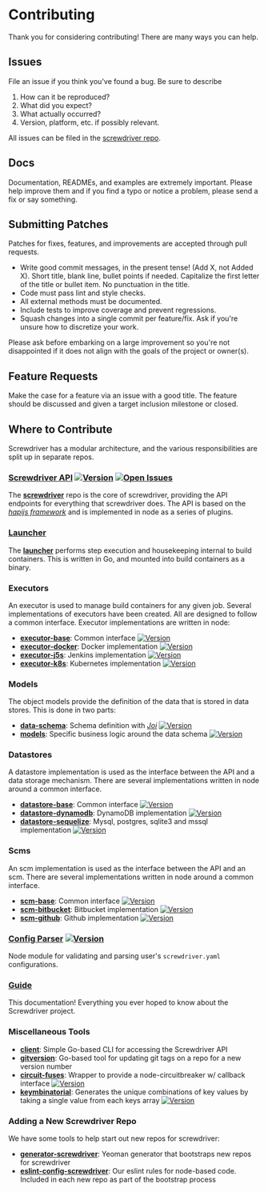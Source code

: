 # Contributing

Thank you for considering contributing! There are many ways you can help.

## Issues

File an issue if you think you've found a bug. Be sure to describe

1. How can it be reproduced?
2. What did you expect?
3. What actually occurred?
4. Version, platform, etc. if possibly relevant.

All issues can be filed in the [screwdriver repo]([api-issues-url]).

## Docs

Documentation, READMEs, and examples are extremely important. Please help improve them and if you find a typo or notice a problem, please send a fix or say something.

## Submitting Patches

Patches for fixes, features, and improvements are accepted through pull requests.

* Write good commit messages, in the present tense! (Add X, not Added X). Short title, blank line, bullet points if needed. Capitalize the first letter of the title or bullet item. No punctuation in the title.
* Code must pass lint and style checks.
* All external methods must be documented.
* Include tests to improve coverage and prevent regressions.
* Squash changes into a single commit per feature/fix. Ask if you're unsure how to discretize your work.

Please ask before embarking on a large improvement so you're not disappointed if it does not align with the goals of the project or owner(s).

## Feature Requests

Make the case for a feature via an issue with a good title. The feature should be discussed and given a target inclusion milestone or closed.

## Where to Contribute

Screwdriver has a modular architecture, and the various responsibilities are split up in separate repos.

### [Screwdriver API][api-repo] [![Version][api-npm-image]][api-npm-url] [![Open Issues][api-issues-image]][api-issues-url]
The **[screwdriver][api-repo]** repo is the core of screwdriver, providing the API endpoints for everything that screwdriver does. The API is based on the *[hapijs framework](http://hapijs.com/)* and is implemented in node as a series of plugins.

### [Launcher][launcher-repo]

The **[launcher][launcher-repo]** performs step execution and housekeeping internal to build containers. This is written in Go, and mounted into build containers as a binary.

### Executors

An executor is used to manage build containers for any given job. Several implementations of executors have been created. All are designed to follow a common interface. Executor implementations are written in node:

* **[executor-base][executor-base-repo]**: Common interface [![Version][executor-base-npm-image]][executor-base-npm-url]
* **[executor-docker][executor-docker-repo]**: Docker implementation [![Version][executor-docker-npm-image]][executor-docker-npm-url]
* **[executor-j5s](https://github.com/screwdriver-cd/executor-j5s)**: Jenkins implementation [![Version][executor-j5s-npm-image]][executor-j5s-npm-url]
* **[executor-k8s][executor-k8s-repo]**: Kubernetes implementation [![Version][executor-k8s-npm-image]][executor-k8s-npm-url]

### Models

The object models provide the definition of the data that is stored in data stores. This is done in two parts:

* **[data-schema][dataschema-repo]**: Schema definition with *[Joi](https://www.npmjs.com/package/joi)* [![Version][dataschema-npm-image]][dataschema-npm-url]
* **[models][models-repo]**: Specific business logic around the data schema [![Version][models-npm-image]][models-npm-url]

### Datastores

A datastore implementation is used as the interface between the API and a data storage mechanism. There are several implementations written in node around a common interface.

* **[datastore-base][datastore-base-repo]**: Common interface [![Version][datastore-base-npm-image]][datastore-base-npm-url]
* **[datastore-dynamodb][datastore-dynamodb-repo]**: DynamoDB implementation [![Version][datastore-dynamodb-npm-image]][datastore-dynamodb-npm-url]
* **[datastore-sequelize][datastore-sequelize-repo]**: Mysql, postgres, sqlite3 and mssql implementation [![Version][datastore-sequelize-npm-image]][datastore-sequelize-npm-url]

### Scms

An scm implementation is used as the interface between the API and an scm. There are several implementations written in node around a common interface.

* **[scm-base][scm-base-repo]**: Common interface [![Version][scm-base-npm-image]][scm-base-npm-url]
* **[scm-bitbucket][scm-bitbucket-repo]**: Bitbucket implementation [![Version][scm-bitbucket-npm-image]][scm-bitbucket-npm-url]
* **[scm-github][scm-github-repo]**: Github implementation [![Version][scm-github-npm-image]][scm-github-npm-url]

### [Config Parser][config-parser-repo] [![Version][config-parser-npm-image]][config-parser-npm-url]

Node module for validating and parsing user's `screwdriver.yaml` configurations.

### [Guide][guide-repo]

This documentation! Everything you ever hoped to know about the Screwdriver project.

### Miscellaneous Tools

* **[client][client-repo]**: Simple Go-based CLI for accessing the Screwdriver API
* **[gitversion][gitversion-repo]**: Go-based tool for updating git tags on a repo for a new version number
* **[circuit-fuses][circuit-fuses-repo]**: Wrapper to provide a node-circuitbreaker w/ callback interface [![Version][circuit-fuses-npm-image]][circuit-fuses-npm-url]
* **[keymbinatorial][keymbinatorial-repo]**: Generates the unique combinations of key values by taking a single value from each keys array [![Version][keymbinatorial-npm-image]][keymbinatorial-npm-url]

### Adding a New Screwdriver Repo

We have some tools to help start out new repos for screwdriver:

* **[generator-screwdriver](https://github.com/screwdriver-cd/generator-screwdriver)**: Yeoman generator that bootstraps new repos for screwdriver
* **[eslint-config-screwdriver](https://github.com/screwdriver-cd/eslint-config-screwdriver)**: Our eslint rules for node-based code. Included in each new repo as part of the bootstrap process

[api-repo]: https://github.com/screwdriver-cd/screwdriver
[api-npm-image]: https://img.shields.io/npm/v/screwdriver-api.svg
[api-npm-url]: https://npmjs.org/package/screwdriver-api
[api-issues-image]: https://img.shields.io/github/issues/screwdriver-cd/screwdriver.svg
[api-issues-url]: https://github.com/screwdriver-cd/screwdriver/issues

[launcher-repo]: https://github.com/screwdriver-cd/launcher

[executor-base-repo]: https://github.com/screwdriver-cd/executor-base
[executor-base-npm-image]: https://img.shields.io/npm/v/screwdriver-executor-base.svg
[executor-base-npm-url]: https://npmjs.org/package/screwdriver-executor-base

[executor-docker-repo]: https://github.com/screwdriver-cd/executor-docker
[executor-docker-npm-image]: https://img.shields.io/npm/v/screwdriver-executor-docker.svg
[executor-docker-npm-url]: https://npmjs.org/package/screwdriver-executor-docker

[executor-j5s-repo]: https://github.com/screwdriver-cd/executor-j5s
[executor-j5s-npm-image]: https://img.shields.io/npm/v/screwdriver-executor-j5s.svg
[executor-j5s-npm-url]: https://npmjs.org/package/screwdriver-executor-j5s

[executor-k8s-repo]: https://github.com/screwdriver-cd/executor-k8s
[executor-k8s-npm-image]: https://img.shields.io/npm/v/screwdriver-executor-k8s.svg
[executor-k8s-npm-url]: https://npmjs.org/package/screwdriver-executor-k8s
[dataschema-repo]: https://github.com/screwdriver-cd/data-schema
[dataschema-npm-image]: https://img.shields.io/npm/v/screwdriver-data-schema.svg
[dataschema-npm-url]: https://npmjs.org/package/screwdriver-data-schema

[models-repo]: https://github.com/screwdriver-cd/models
[models-npm-image]: https://img.shields.io/npm/v/screwdriver-models.svg
[models-npm-url]: https://npmjs.org/package/screwdriver-models

[datastore-base-repo]: https://github.com/screwdriver-cd/datastore-base
[datastore-base-npm-image]: https://img.shields.io/npm/v/screwdriver-datastore-base.svg
[datastore-base-npm-url]: https://npmjs.org/package/screwdriver-datastore-base

[datastore-dynamodb-repo]: https://github.com/screwdriver-cd/datastore-dynamodb
[datastore-dynamodb-npm-image]: https://img.shields.io/npm/v/screwdriver-datastore-dynamodb.svg
[datastore-dynamodb-npm-url]: https://npmjs.org/package/screwdriver-datastore-dynamodb

[datastore-sequelize-repo]: https://github.com/screwdriver-cd/datastore-sequelize
[datastore-sequelize-npm-image]: https://img.shields.io/npm/v/screwdriver-datastore-sequelize.svg
[datastore-sequelize-npm-url]: https://npmjs.org/package/screwdriver-datastore-sequelize

[scm-base-repo]: https://github.com/screwdriver-cd/scm-base
[scm-base-npm-image]: https://img.shields.io/npm/v/screwdriver-scm-base.svg
[scm-base-npm-url]: https://npmjs.org/package/screwdriver-scm-base

[scm-bitbucket-repo]: https://github.com/screwdriver-cd/scm-bitbucket
[scm-bitbucket-npm-image]: https://img.shields.io/npm/v/screwdriver-scm-bitbucket.svg
[scm-bitbucket-npm-url]: https://npmjs.org/package/screwdriver-scm-bitbucket

[scm-github-repo]: https://github.com/screwdriver-cd/scm-github
[scm-github-npm-image]: https://img.shields.io/npm/v/screwdriver-scm-github.svg
[scm-github-npm-url]: https://npmjs.org/package/screwdriver-scm-github

[config-parser-repo]: https://github.com/screwdriver-cd/config-parser
[config-parser-npm-image]: https://img.shields.io/npm/v/screwdriver-config-parser.svg
[config-parser-npm-url]: https://npmjs.org/package/screwdriver-config-parser

[guide-repo]: https://github.com/screwdriver-cd/guide

[client-repo]: https://github.com/screwdriver-cd/client

[job-tools-repo]: https://github.com/screwdriver-cd/job-tools

[gitversion-repo]: https://github.com/screwdriver-cd/gitversion

[circuit-fuses-repo]: https://github.com/screwdriver-cd/circuit-fuses
[circuit-fuses-npm-image]: https://img.shields.io/npm/v/circuit-fuses.svg
[circuit-fuses-npm-url]: https://npmjs.org/package/circuit-fuses

[keymbinatorial-repo]: https://github.com/screwdriver-cd/keymbinatorial
[keymbinatorial-npm-image]: https://img.shields.io/npm/v/keymbinatorial.svg
[keymbinatorial-npm-url]: https://npmjs.org/package/keymbinatorial
